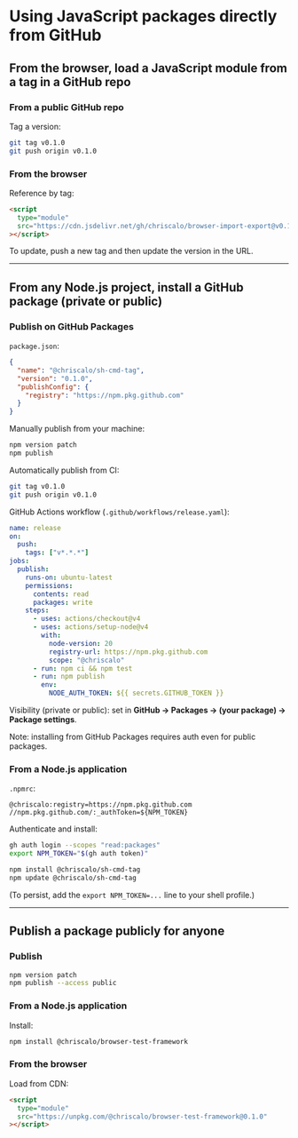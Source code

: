 # Using JavaScript packages directly from GitHub

## From the browser, load a JavaScript module from a tag in a GitHub repo

### From a public GitHub repo
Tag a version:  
```bash
git tag v0.1.0
git push origin v0.1.0
```  

### From the browser
Reference by tag:  
```html
<script
  type="module"
  src="https://cdn.jsdelivr.net/gh/chriscalo/browser-import-export@v0.1.0/index.js"
></script>
```  

To update, push a new tag and then update the version in the URL.  

---

## From any Node.js project, install a GitHub package (private or public)

### Publish on GitHub Packages

`package.json`:
```json
{
  "name": "@chriscalo/sh-cmd-tag",
  "version": "0.1.0",
  "publishConfig": {
    "registry": "https://npm.pkg.github.com"
  }
}
```

Manually publish from your machine:  
```bash
npm version patch
npm publish
```

Automatically publish from CI:  
```bash
git tag v0.1.0
git push origin v0.1.0
```

GitHub Actions workflow (`.github/workflows/release.yaml`):  
```yaml
name: release
on:
  push:
    tags: ["v*.*.*"]
jobs:
  publish:
    runs-on: ubuntu-latest
    permissions:
      contents: read
      packages: write
    steps:
      - uses: actions/checkout@v4
      - uses: actions/setup-node@v4
        with:
          node-version: 20
          registry-url: https://npm.pkg.github.com
          scope: "@chriscalo"
      - run: npm ci && npm test
      - run: npm publish
        env:
          NODE_AUTH_TOKEN: ${{ secrets.GITHUB_TOKEN }}
```

Visibility (private or public): set in **GitHub → Packages → (your package) → Package settings**.

Note: installing from GitHub Packages requires auth even for public packages.

### From a Node.js application

`.npmrc`:  
```
@chriscalo:registry=https://npm.pkg.github.com
//npm.pkg.github.com/:_authToken=${NPM_TOKEN}
```

Authenticate and install:  
```bash
gh auth login --scopes "read:packages"
export NPM_TOKEN="$(gh auth token)"

npm install @chriscalo/sh-cmd-tag
npm update @chriscalo/sh-cmd-tag
```

(To persist, add the `export NPM_TOKEN=...` line to your shell profile.)

---

## Publish a package publicly for anyone

### Publish  
```bash
npm version patch
npm publish --access public
```  

### From a Node.js application
Install:  
```bash
npm install @chriscalo/browser-test-framework
```  

### From the browser
Load from CDN:  
```html
<script
  type="module"
  src="https://unpkg.com/@chriscalo/browser-test-framework@0.1.0"
></script>
```  
